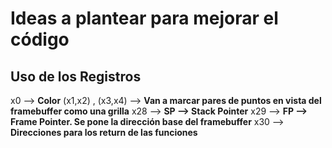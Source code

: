 # Ideas a plantear para mejorar el código

## Uso de los Registros

x0 --> **Color**
(x1,x2) , (x3,x4) --> **Van a marcar pares de puntos en vista del framebuffer como una grilla**
x28 --> **SP --> Stack Pointer**
x29 --> **FP --> Frame Pointer. Se pone la dirección base del framebuffer**
x30 --> **Direcciones para los return de las funciones**